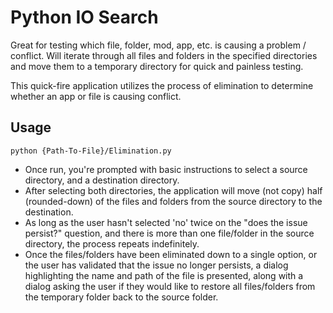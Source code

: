 # Python IO Search
Great for testing which file, folder, mod, app, etc. is causing a problem / conflict. Will iterate through all files and folders in the specified directories and move them to a temporary directory for quick and painless testing.

This quick-fire application utilizes the process of elimination to determine whether an app or file is causing conflict.

## Usage
`python {Path-To-File}/Elimination.py`

- Once run, you're prompted with basic instructions to select a source directory, and a destination directory.
- After selecting both directories, the application will move (not copy) half (rounded-down) of the files and folders from the source directory to the destination.
- As long as the user hasn't selected 'no' twice on the "does the issue persist?" question, and there is more than one file/folder in the source directory, the process repeats indefinitely.
- Once the files/folders have been eliminated down to a single option, or the user has validated that the issue no longer persists, a dialog highlighting the name and path of the file is presented, along with a dialog asking the user if they would like to restore all files/folders from the temporary folder back to the source folder.
